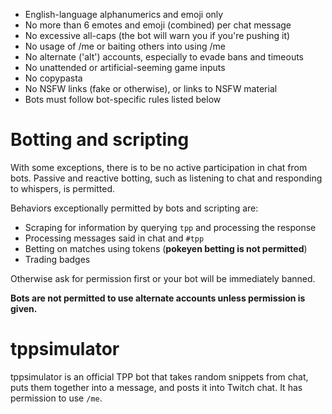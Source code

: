 * English-language alphanumerics and emoji only
* No more than 6 emotes and emoji (combined) per chat message
* No excessive all-caps (the bot will warn you if you're pushing it)
* No usage of /me or baiting others into using /me
* No alternate ('alt') accounts, especially to evade bans and timeouts
* No unattended or artificial-seeming game inputs
* No copypasta
* No NSFW links (fake or otherwise), or links to NSFW material
* Bots must follow bot-specific rules listed below

# Botting and scripting

With some exceptions, there is to be no active participation in chat from bots. Passive and reactive botting, such as listening to chat and responding to whispers, is permitted.

Behaviors exceptionally permitted by bots and scripting are:

* Scraping for information by querying `tpp` and processing the response
* Processing messages said in chat and `#tpp`
* Betting on matches using tokens (**pokeyen betting is not permitted**)
* Trading badges

Otherwise ask for permission first or your bot will be immediately banned.

**Bots are not permitted to use alternate accounts unless permission is given.**

# tppsimulator

tppsimulator is an official TPP bot that takes random snippets from chat, puts them together into a message, and posts it into Twitch chat. It has permission to use `/me`.